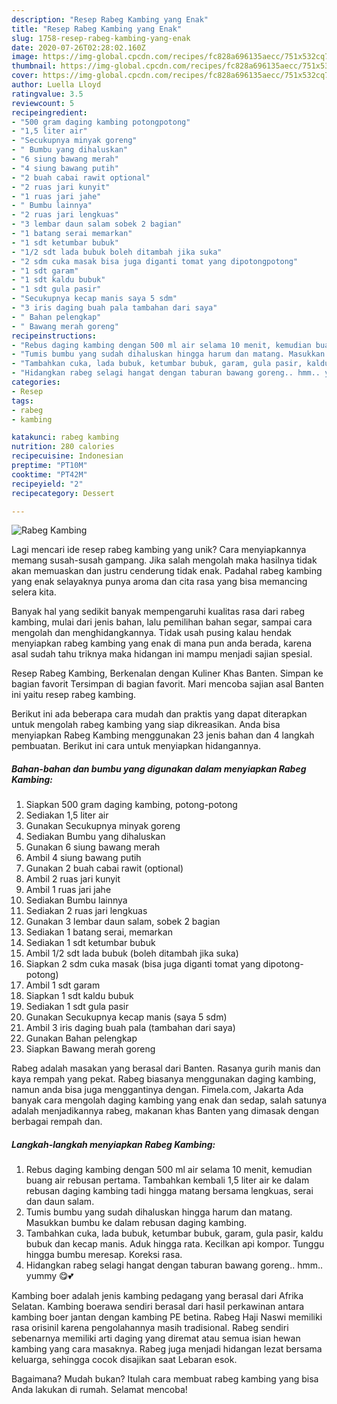 ```yaml
---
description: "Resep Rabeg Kambing yang Enak"
title: "Resep Rabeg Kambing yang Enak"
slug: 1758-resep-rabeg-kambing-yang-enak
date: 2020-07-26T02:28:02.160Z
image: https://img-global.cpcdn.com/recipes/fc828a696135aecc/751x532cq70/rabeg-kambing-foto-resep-utama.jpg
thumbnail: https://img-global.cpcdn.com/recipes/fc828a696135aecc/751x532cq70/rabeg-kambing-foto-resep-utama.jpg
cover: https://img-global.cpcdn.com/recipes/fc828a696135aecc/751x532cq70/rabeg-kambing-foto-resep-utama.jpg
author: Luella Lloyd
ratingvalue: 3.5
reviewcount: 5
recipeingredient:
- "500 gram daging kambing potongpotong"
- "1,5 liter air"
- "Secukupnya minyak goreng"
- " Bumbu yang dihaluskan"
- "6 siung bawang merah"
- "4 siung bawang putih"
- "2 buah cabai rawit optional"
- "2 ruas jari kunyit"
- "1 ruas jari jahe"
- " Bumbu lainnya"
- "2 ruas jari lengkuas"
- "3 lembar daun salam sobek 2 bagian"
- "1 batang serai memarkan"
- "1 sdt ketumbar bubuk"
- "1/2 sdt lada bubuk boleh ditambah jika suka"
- "2 sdm cuka masak bisa juga diganti tomat yang dipotongpotong"
- "1 sdt garam"
- "1 sdt kaldu bubuk"
- "1 sdt gula pasir"
- "Secukupnya kecap manis saya 5 sdm"
- "3 iris daging buah pala tambahan dari saya"
- " Bahan pelengkap"
- " Bawang merah goreng"
recipeinstructions:
- "Rebus daging kambing dengan 500 ml air selama 10 menit, kemudian buang air rebusan pertama. Tambahkan kembali 1,5 liter air ke dalam rebusan daging kambing tadi hingga matang bersama lengkuas, serai dan daun salam."
- "Tumis bumbu yang sudah dihaluskan hingga harum dan matang. Masukkan bumbu ke dalam rebusan daging kambing."
- "Tambahkan cuka, lada bubuk, ketumbar bubuk, garam, gula pasir, kaldu bubuk dan kecap manis. Aduk hingga rata. Kecilkan api kompor. Tunggu hingga bumbu meresap. Koreksi rasa."
- "Hidangkan rabeg selagi hangat dengan taburan bawang goreng.. hmm.. yummy 😋💕"
categories:
- Resep
tags:
- rabeg
- kambing

katakunci: rabeg kambing 
nutrition: 280 calories
recipecuisine: Indonesian
preptime: "PT10M"
cooktime: "PT42M"
recipeyield: "2"
recipecategory: Dessert

---
```



![Rabeg Kambing](https://img-global.cpcdn.com/recipes/fc828a696135aecc/751x532cq70/rabeg-kambing-foto-resep-utama.jpg)

Lagi mencari ide resep rabeg kambing yang unik? Cara menyiapkannya memang susah-susah gampang. Jika salah mengolah maka hasilnya tidak akan memuaskan dan justru cenderung tidak enak. Padahal rabeg kambing yang enak selayaknya punya aroma dan cita rasa yang bisa memancing selera kita.

Banyak hal yang sedikit banyak mempengaruhi kualitas rasa dari rabeg kambing, mulai dari jenis bahan, lalu pemilihan bahan segar, sampai cara mengolah dan menghidangkannya. Tidak usah pusing kalau hendak menyiapkan rabeg kambing yang enak di mana pun anda berada, karena asal sudah tahu triknya maka hidangan ini mampu menjadi sajian spesial.

Resep Rabeg Kambing, Berkenalan dengan Kuliner Khas Banten. Simpan ke bagian favorit Tersimpan di bagian favorit. Mari mencoba sajian asal Banten ini yaitu resep rabeg kambing.


Berikut ini ada beberapa cara mudah dan praktis yang dapat diterapkan untuk mengolah rabeg kambing yang siap dikreasikan. Anda bisa menyiapkan Rabeg Kambing menggunakan 23 jenis bahan dan 4 langkah pembuatan. Berikut ini cara untuk menyiapkan hidangannya.

<!--inarticleads1-->

##### Bahan-bahan dan bumbu yang digunakan dalam menyiapkan Rabeg Kambing:

1. Siapkan 500 gram daging kambing, potong-potong
1. Sediakan 1,5 liter air
1. Gunakan Secukupnya minyak goreng
1. Sediakan  Bumbu yang dihaluskan
1. Gunakan 6 siung bawang merah
1. Ambil 4 siung bawang putih
1. Gunakan 2 buah cabai rawit (optional)
1. Ambil 2 ruas jari kunyit
1. Ambil 1 ruas jari jahe
1. Sediakan  Bumbu lainnya
1. Sediakan 2 ruas jari lengkuas
1. Gunakan 3 lembar daun salam, sobek 2 bagian
1. Sediakan 1 batang serai, memarkan
1. Sediakan 1 sdt ketumbar bubuk
1. Ambil 1/2 sdt lada bubuk (boleh ditambah jika suka)
1. Siapkan 2 sdm cuka masak (bisa juga diganti tomat yang dipotong-potong)
1. Ambil 1 sdt garam
1. Siapkan 1 sdt kaldu bubuk
1. Sediakan 1 sdt gula pasir
1. Gunakan Secukupnya kecap manis (saya 5 sdm)
1. Ambil 3 iris daging buah pala (tambahan dari saya)
1. Gunakan  Bahan pelengkap
1. Siapkan  Bawang merah goreng


Rabeg adalah masakan yang berasal dari Banten. Rasanya gurih manis dan kaya rempah yang pekat. Rabeg biasanya menggunakan daging kambing, namun anda bisa juga menggantinya dengan. Fimela.com, Jakarta Ada banyak cara mengolah daging kambing yang enak dan sedap, salah satunya adalah menjadikannya rabeg, makanan khas Banten yang dimasak dengan berbagai rempah dan. 

<!--inarticleads2-->

##### Langkah-langkah menyiapkan Rabeg Kambing:

1. Rebus daging kambing dengan 500 ml air selama 10 menit, kemudian buang air rebusan pertama. Tambahkan kembali 1,5 liter air ke dalam rebusan daging kambing tadi hingga matang bersama lengkuas, serai dan daun salam.
1. Tumis bumbu yang sudah dihaluskan hingga harum dan matang. Masukkan bumbu ke dalam rebusan daging kambing.
1. Tambahkan cuka, lada bubuk, ketumbar bubuk, garam, gula pasir, kaldu bubuk dan kecap manis. Aduk hingga rata. Kecilkan api kompor. Tunggu hingga bumbu meresap. Koreksi rasa.
1. Hidangkan rabeg selagi hangat dengan taburan bawang goreng.. hmm.. yummy 😋💕


Kambing boer adalah jenis kambing pedagang yang berasal dari Afrika Selatan. Kambing boerawa sendiri berasal dari hasil perkawinan antara kambing boer jantan dengan kambing PE betina. Rabeg Haji Naswi memiliki rasa orisinil karena pengolahannya masih tradisional. Rabeg sendiri sebenarnya memiliki arti daging yang diremat atau semua isian hewan kambing yang cara masaknya. Rabeg juga menjadi hidangan lezat bersama keluarga, sehingga cocok disajikan saat Lebaran esok. 

Bagaimana? Mudah bukan? Itulah cara membuat rabeg kambing yang bisa Anda lakukan di rumah. Selamat mencoba!
